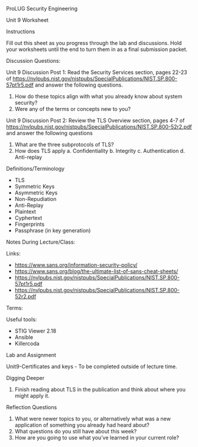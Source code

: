 ProLUG Security Engineering

Unit 9 Worksheet

Instructions

Fill out this sheet as you progress through the lab and discussions. Hold your worksheets until
the end to turn them in as a final submission packet.


Discussion Questions:

Unit 9 Discussion Post 1: Read the Security Services section, pages 22-23 of
https://nvlpubs.nist.gov/nistpubs/SpecialPublications/NIST.SP.800-57pt1r5.pdf and
answer the following questions.

1. How do these topics align with what you already know about system security?
2. Were any of the terms or concepts new to you?


Unit 9 Discussion Post 2: Review the TLS Overview section, pages 4-7 of
https://nvlpubs.nist.gov/nistpubs/SpecialPublications/NIST.SP.800-52r2.pdf and answer
the following questions

1. What are the three subprotocols of TLS?
2. How does TLS apply
    a. Confidentiality
    b. Integrity
    c. Authentication
    d. Anti-replay

Definitions/Terminology

- TLS
- Symmetric Keys
- Asymmetric Keys
- Non-Repudiation
- Anti-Replay
- Plaintext
- Cyphertext
- Fingerprints
- Passphrase (in key generation)


Notes During Lecture/Class:

Links:
- https://www.sans.org/information-security-policy/
- https://www.sans.org/blog/the-ultimate-list-of-sans-cheat-sheets/
- https://nvlpubs.nist.gov/nistpubs/SpecialPublications/NIST.SP.800-57pt1r5.pdf
- https://nvlpubs.nist.gov/nistpubs/SpecialPublications/NIST.SP.800-52r2.pdf

Terms:

Useful tools:
- STIG Viewer 2.18
- Ansible
- Killercoda


Lab and Assignment

Unit9-Certificates and keys - To be completed outside of lecture time.


Digging Deeper

1. Finish reading about TLS in the publication and think about where you might apply it.


Reflection Questions

1. What were newer topics to you, or alternatively what was a new application of
   something you already had heard about?
2. What questions do you still have about this week?
3. How are you going to use what you’ve learned in your current role?


